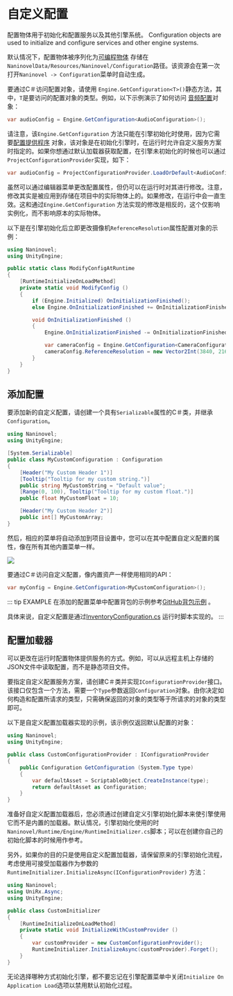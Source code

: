 ﻿# 自定义配置

配置物体用于初始化和配置服务以及其他引擎系统。
Configuration objects are used to initialize and configure services and other engine systems.

默认情况下，配置物体被序列化为[可编程物体](https://docs.unity3d.com/Manual/class-ScriptableObject.html) 存储在`NaninovelData/Resources/Naninovel/Configuration`路径。该资源会在第一次打开`Naninovel -> Configuration`菜单时自动生成。

要通过C＃访问配置对象，请使用 `Engine.GetConfiguration<T>()`静态方法，其中，`T`是要访问的配置对象的类型。例如，以下示例演示了如何访问 [音频配置](/zh/guide/configuration#音频)对象：

```csharp
var audioConfig = Engine.GetConfiguration<AudioConfiguration>();
```

请注意，该`Engine.GetConfiguration` 方法只能在引擎初始化时使用，因为它需要[配置提供程序](/zh/guide/custom-configuration#配置加载器) 对象，该对象是在初始化引擎时，在运行时允许自定义服务方案时指定的。如果你想通过默认加载器获取配置，在引擎未初始化的时候也可以通过`ProjectConfigurationProvider`实现，如下：

```csharp
var audioConfig = ProjectConfigurationProvider.LoadOrDefault<AudioConfiguration>();
```

虽然可以通过编辑器菜单更改配置属性，但仍可以在运行时对其进行修改。注意，修改其实是被应用到存储在项目中的实际物体上的。如果修改，在运行中会一直生效。这和通过`Engine.GetConfiguration` 方法实现的修改是相反的，这个仅影响实例化，而不影响原本的实际物体。

以下是在引擎初始化后立即更改摄像机`ReferenceResolution`属性配置对象的示例：

```csharp
using Naninovel;
using UnityEngine;

public static class ModifyConfigAtRuntime
{
    [RuntimeInitializeOnLoadMethod]
    private static void ModifyConfig ()
    {
        if (Engine.Initialized) OnInitializationFinished();
        else Engine.OnInitializationFinished += OnInitializationFinished;

        void OnInitializationFinished ()
        {
            Engine.OnInitializationFinished -= OnInitializationFinished;

            var cameraConfig = Engine.GetConfiguration<CameraConfiguration>();
            cameraConfig.ReferenceResolution = new Vector2Int(3840, 2160);
        }
    }
}
```

## 添加配置

要添加新的自定义配置，请创建一个具有`Serializable`属性的C＃类，并继承`Configuration`。

```csharp
using Naninovel;
using UnityEngine;

[System.Serializable]
public class MyCustomConfiguration : Configuration
{
    [Header("My Custom Header 1")]
    [Tooltip("Tooltip for my custom string.")]
    public string MyCustomString = "Default value";
    [Range(0, 100), Tooltip("Tooltip for my custom float.")]
    public float MyCustomFloat = 10;

    [Header("My Custom Header 2")]
    public int[] MyCustomArray;
}
```

然后，相应的菜单将自动添加到项目设置中，您可以在其中配置自定义配置的属性，像在所有其他内置菜单一样。

![](https://i.gyazo.com/c1163bba83f5d2b6286b100e837bca40.png)

要通过C＃访问自定义配置，像内置资产一样使用相同的API：

```csharp
var myConfig = Engine.GetConfiguration<MyCustomConfiguration>();
```

::: tip EXAMPLE
在添加的配置菜单中配置背包的示例参考[GitHub背包示例](https://github.com/Naninovel/Inventory) 。

具体来说，自定义配置是通过[InventoryConfiguration.cs](https://github.com/Naninovel/Inventory/blob/master/Assets/NaninovelInventory/Runtime/InventoryConfiguration.cs) 运行时脚本实现的。
:::

## 配置加载器

可以更改在运行时配置物体提供服务的方式。例如，可以从远程主机上存储的JSON文件中读取配置，而不是静态项目文件。

要指定自定义配置服务方案，请创建C＃类并实现`IConfigurationProvider`接口。该接口仅包含一个方法，需要一个`Type`参数返回`Configuration`对象。由你决定如何构造和配置所请求的类型，只需确保返回的对象的类型等于所请求的对象的类型即可。

以下是自定义配置加载器实现的示例，该示例仅返回默认配置的对象：

```csharp
using Naninovel;
using UnityEngine;

public class CustomConfigurationProvider : IConfigurationProvider
{
    public Configuration GetConfiguration (System.Type type)
    {
        var defaultAsset = ScriptableObject.CreateInstance(type);
        return defaultAsset as Configuration;
    }
}
```

准备好自定义配置加载器后，您必须通过创建自定义引擎初始化脚本来使引擎使用它而不是内置的加载器。默认情况，引擎初始化使用的时`Naninovel/Runtime/Engine/RuntimeInitializer.cs`脚本；可以在创建你自己的初始化脚本的时候用作参考。

另外，如果你的目的只是使用自定义配置加载器，请保留原来的引擎初始化流程，考虑使用可接受加载器作为参数的`RuntimeInitializer.InitializeAsync(IConfigurationProvider)` 方法：

```csharp
using Naninovel;
using UniRx.Async;
using UnityEngine;

public class CustomInitializer
{
    [RuntimeInitializeOnLoadMethod]
    private static void InitializeWithCustomProvider ()
    {
        var customProvider = new CustomConfigurationProvider();
        RuntimeInitializer.InitializeAsync(customProvider).Forget();
    }
}
```

无论选择哪种方式初始化引擎，都不要忘记在引擎配置菜单中关闭`Initialize On Application Load`选项以禁用默认初始化过程。
